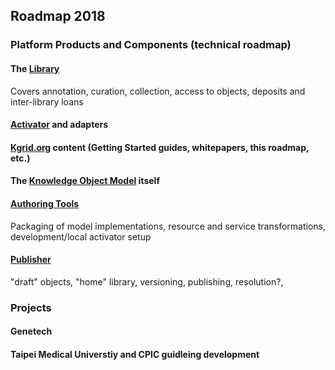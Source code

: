 ## Roadmap 2018   
   
   
### Platform Products and Components (technical roadmap)   
   
#### The [Library](Library.md)
Covers annotation, curation, collection, access to objects, deposits and inter-library loans 
   
#### [Activator](Activator.md) and adapters  
   
#### [Kgrid.org](Kgrid.org.md) content (Getting Started guides, whitepapers, this roadmap, etc.)  
   
#### The [Knowledge Object Model](KnowledgeObjectModel.md) itself  
   
#### [Authoring Tools](AuthoringTools.md)
Packaging of model implementations, resource and service transformations, development/local activator setup
   
#### [Publisher](Publisher.md) 
"draft" objects, "home" library, versioning, publishing, resolution?, 
   
### Projects
   
#### Genetech
   
#### Taipei Medical Universtiy and CPIC guidleing development

